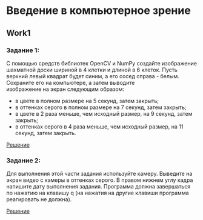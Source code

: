 # Введение в компьютерное зрение 
## Work1
### Задание 1:
С помощью средств библиотек OpenCV и NumPy создайте изображение шахматной доски шириной в 4 клетки и длиной в 6 клеток. 
Пусть верхний левый квадрат будет синим, а его сосед справа - белым. Сохраните его на компьютере, а затем выводите  
изображение на экран следующим образом:

* в цвете в полном размере на 5 секунд, затем закрыть;
* в оттенках серого в полном размере на 7 секунд, затем закрыть;
* в цвете в 2 раза меньше, чем исходный размер, на 9 секунд, затем закрыть;
* в оттенках серого в 4 раза меньше, чем исходный размер, на 11 секунд, затем закрыть.

[Решение](Work1/first.py)

### Задание 2:

Для выполнения этой части задания используйте камеру. Выведите на экран видео с камеры в оттенках серого. 
В правом нижнем углу кадра напишите дату выполнения задания. 
Программа должна завершаться по нажатию на клавишу q (на нажатия на другие клавиши программа реагировать не должна).

[Решение](Work1/second.py)
